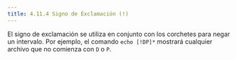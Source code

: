 ```yaml
---
title: 4.11.4 Signo de Exclamación (!)
---
```


El signo de exclamación se utiliza en conjunto con los corchetes para negar un intervalo. Por ejemplo, el comando `echo [!DP]*` mostrará cualquier archivo que no comienza con `D` o `P`.
